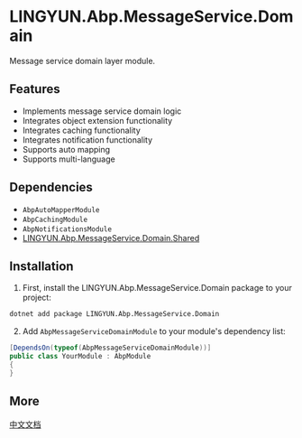 # LINGYUN.Abp.MessageService.Domain

Message service domain layer module.

## Features

* Implements message service domain logic
* Integrates object extension functionality
* Integrates caching functionality
* Integrates notification functionality
* Supports auto mapping
* Supports multi-language

## Dependencies

* `AbpAutoMapperModule`
* `AbpCachingModule`
* `AbpNotificationsModule`
* [LINGYUN.Abp.MessageService.Domain.Shared](../LINGYUN.Abp.MessageService.Domain.Shared/README.EN.md)

## Installation

1. First, install the LINGYUN.Abp.MessageService.Domain package to your project:

```bash
dotnet add package LINGYUN.Abp.MessageService.Domain
```

2. Add `AbpMessageServiceDomainModule` to your module's dependency list:

```csharp
[DependsOn(typeof(AbpMessageServiceDomainModule))]
public class YourModule : AbpModule
{
}
```

## More

[中文文档](README.md)
